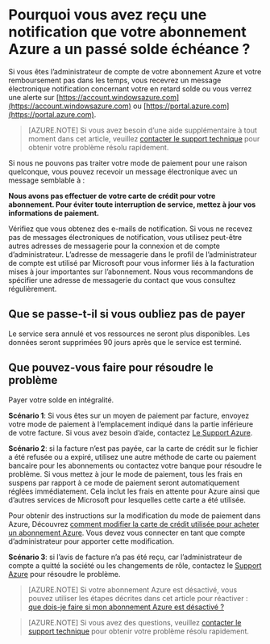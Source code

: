 <properties
    pageTitle="Pourquoi vous avez reçu une notification que votre abonnement Azure a un passé solde dû | Microsoft Azure"
    description="Décrit comment faire si votre abonnement Azure a un passé paiement échéance solde"
    services=""
    documentationCenter=""
    authors="genlin"
    manager="mbaldwin"
    editor=""
    tags="billing"
    />

<tags
    ms.service="billing"
    ms.workload="na"
    ms.tgt_pltfrm="na"
    ms.devlang="na"
    ms.topic="article"
    ms.date="10/18/2016"
    ms.author="genli"/>

# <a name="why-have-you-received-a-notification-that-your-azure-subscription-has-a-past-due-balance"></a>Pourquoi vous avez reçu une notification que votre abonnement Azure a un passé solde échéance ?
Si vous êtes l’administrateur de compte de votre abonnement Azure et votre remboursement pas dans les temps, vous recevrez un message électronique notification concernant votre en retard solde ou vous verrez une alerte sur [https://account.windowsazure.com](https://account.windowsazure.com) ou [https://portal.azure.com](https://portal.azure.com).

> [AZURE.NOTE] Si vous avez besoin d’une aide supplémentaire à tout moment dans cet article, veuillez [contacter le support technique](https://portal.azure.com/?#blade/Microsoft_Azure_Support/HelpAndSupportBlade) pour obtenir votre problème résolu rapidement.

Si nous ne pouvons pas traiter votre mode de paiement pour une raison quelconque, vous pouvez recevoir un message électronique avec un message semblable à :

**Nous avons pas effectuer de votre carte de crédit pour votre abonnement. Pour éviter toute interruption de service, mettez à jour vos informations de paiement.**

Vérifiez que vous obtenez des e-mails de notification. Si vous ne recevez pas de messages électroniques de notification, vous utilisez peut-être autres adresses de messagerie pour la connexion et de compte d’administrateur. L’adresse de messagerie dans le profil de l’administrateur de compte est utilisé par Microsoft pour vous informer liés à la facturation mises à jour importantes sur l’abonnement. Nous vous recommandons de spécifier une adresse de messagerie du contact que vous consultez régulièrement.

## <a name="what-will-happen-if-you-forget-to-pay"></a>Que se passe-t-il si vous oubliez pas de payer
Le service sera annulé et vos ressources ne seront plus disponibles. Les données seront supprimées 90 jours après que le service est terminé.

## <a name="what-can-you-do-to-resolve-the-issue"></a>Que pouvez-vous faire pour résoudre le problème

Payer votre solde en intégralité.

**Scénario 1**: Si vous êtes sur un moyen de paiement par facture, envoyez votre mode de paiement à l’emplacement indiqué dans la partie inférieure de votre facture. Si vous avez besoin d’aide, contactez [Le Support Azure](https://portal.azure.com/#blade/Microsoft_Azure_Support/HelpAndSupportBlade).

**Scénario 2**: si la facture n’est pas payée, car la carte de crédit sur le fichier a été refusée ou a expiré, utilisez une autre méthode de carte ou paiement bancaire pour les abonnements ou contactez votre banque pour résoudre le problème. Si vous mettez à jour le mode de paiement, tous les frais en suspens par rapport à ce mode de paiement seront automatiquement réglées immédiatement. Cela inclut les frais en attente pour Azure ainsi que d’autres services de Microsoft pour lesquelles cette carte a été utilisée.

Pour obtenir des instructions sur la modification du mode de paiement dans Azure, Découvrez [comment modifier la carte de crédit utilisée pour acheter un abonnement Azure](./billing-how-to-change-credit-card.md). Vous devez vous connecter en tant que compte d’administrateur pour apporter cette modification.


**Scénario 3**: si l’avis de facture n’a pas été reçu, car l’administrateur de compte a quitté la société ou les changements de rôle, contactez le [Support Azure](https://portal.azure.com/#blade/Microsoft_Azure_Support/HelpAndSupportBlade) pour résoudre le problème.

> [AZURE.NOTE] Si votre abonnement Azure est désactivé, vous pouvez utiliser les étapes décrites dans cet article pour réactiver : [que dois-je faire si mon abonnement Azure est désactivé ?](billing-subscription-become-disable.md)

> [AZURE.NOTE] Si vous avez des questions, veuillez [contacter le support technique](https://portal.azure.com/?#blade/Microsoft_Azure_Support/HelpAndSupportBlade) pour obtenir votre problème résolu rapidement.
